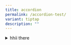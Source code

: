 ```yaml
---
title: accordion
permalink: /accordion-test/
variant: tiptap
description: ""
---
```

<div data-type="detailGroup" class="isomer-accordion-group isomer-accordion isomer-accordion-white">
<details class="isomer-details">
<summary>hhii there</summary>
<div data-type="detailsContent" class="isomer-details-content">
<p>my name is kishore</p>
</div>
</details>
</div>
<p></p>